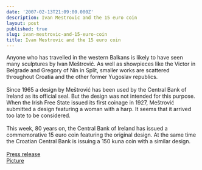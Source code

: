 ```yaml
---
date: '2007-02-13T21:09:00.000Z'
description: Ivan Mestrovic and the 15 euro coin
layout: post
published: true
slug: ivan-mestrovic-and-15-euro-coin
title: Ivan Mestrovic and the 15 euro coin
---
```


Anyone who has travelled in the western Balkans is likely to have seen many sculptures by Ivan Me&#x161;trovi&#x107;. As well as showpieces like the Victor in Belgrade and Gregory of Nin in Split, smaller works are scattered throughout Croatia and the other former Yugoslav republics.<br /><br />Since 1965 a design by Me&#x161;trovi&#x107; has been used by the Central Bank of Ireland as its official seal. But the design was not intended for this purpose. When the Irish Free State issued its first coinage in 1927, Me&#x161;trovi&#x107; submitted a design featuring a woman with a harp. It seems that it arrived too late to be considered.<br /><br />This week, 80 years on, the Central Bank of Ireland has issued a commemorative 15 euro coin featuring the original design. At the same time the Croatian Central Bank is issuing a 150 kuna coin with a similar design.<br /><br /><a href="http://www.centralbank.ie/frame_main.asp?pg=nws%5Farticle%2Easp%3Fid%3D258&amp;nv=nws_nav.asp">Press release</a><br /><a href="https://www.centralbank.ie/frame_main.asp?pg=ncn_comm.asp&amp;nv=ncn_nav.asp">Picture</a>